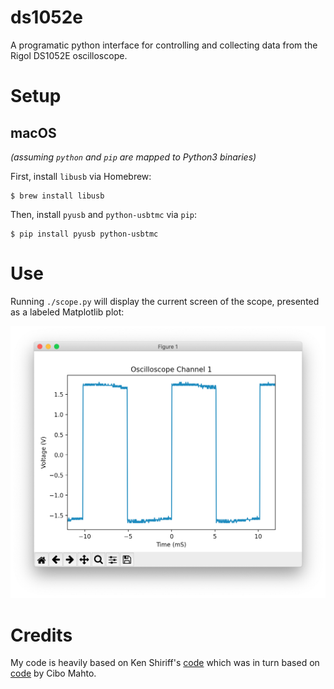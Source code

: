 # ds1052e

A programatic python interface for controlling and collecting data
from the Rigol DS1052E oscilloscope.

# Setup

## macOS

*(assuming `python` and `pip` are mapped to Python3 binaries)*

First, install `libusb` via Homebrew:

```
$ brew install libusb
```

Then, install `pyusb` and `python-usbtmc` via `pip`:

```
$ pip install pyusb python-usbtmc
```

# Use

Running `./scope.py` will display the current screen of the scope,
presented as a labeled Matplotlib plot:

![An example graph, showing a square wave with 50% duty cycle. The graph is labeled "Oscilloscope Channel 1", with a Y axis of "Voltage (V)" and X axis of "Time (mS)".](example.png)

# Credits

My code is heavily based on Ken Shiriff's
[code](http://righto.com/rigol) which was in turn based on
[code](https://www.cibomahto.com/2010/04/controlling-a-rigol-oscilloscope-using-linux-and-python/)
by Cibo Mahto.
